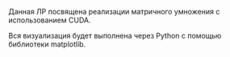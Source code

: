 Данная ЛР посвящена реализации матричного умножения с использованием CUDA. 

Вся визуализация будет выполнена через Python c помощью библиотеки matplotlib.

